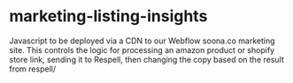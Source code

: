# marketing-listing-insights
Javascript to be deployed via a CDN to our Webflow soona.co marketing site. This controls the logic for processing an amazon product or shopify store link, sending it to Respell, then changing the copy based on the result from respell/
